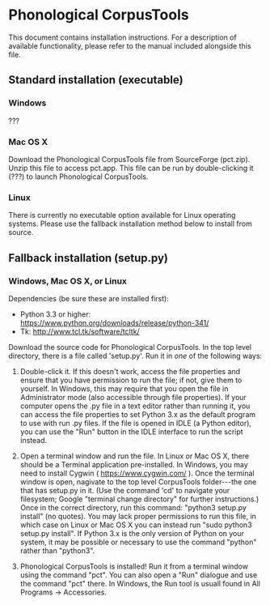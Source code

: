 Phonological CorpusTools
========================

This document contains installation instructions. For a description of available functionality, please refer to the manual included alongside this file.


## Standard installation (executable)

### Windows

???

### Mac OS X

Download the Phonological CorpusTools file from SourceForge (pct.zip). Unzip this file to access pct.app. This file can be run by double-clicking it (???) to launch Phonological CorpusTools.

### Linux

There is currently no executable option available for Linux operating systems. Please use the fallback installation method below to install from source.


## Fallback installation (setup.py)

### Windows, Mac OS X, or Linux

Dependencies (be sure these are installed first):
- Python 3.3 or higher: https://www.python.org/downloads/release/python-341/
- Tk: http://www.tcl.tk/software/tcltk/

Download the source code for Phonological CorpusTools. In the top level directory, there is a file called 'setup.py'. Run it in *one* of the following ways:

1. Double-click it. If this doesn't work, access the file properties and ensure that you have permission to run the file; if not, give them to yourself. In Windows, this may require that you open the file in Administrator mode (also accessible through file properties). If your computer opens the .py file in a text editor rather than running it, you can access the file properties to set Python 3.x as the default program to use with run .py files. If the file is opened in IDLE (a Python editor), you can use the "Run" button in the IDLE interface to run the script instead.

2. Open a terminal window and run the file. In Linux or Mac OS X, there should be a Terminal application pre-installed. In Windows, you may need to install Cygwin ( https://www.cygwin.com/ ). Once the terminal window is open, nagivate to the top level CorpusTools folder---the one that has setup.py in it. (Use the command 'cd' to navigate your filesystem; Google "terminal change directory" for further instructions.) Once in the correct directory, run this command: "python3 setup.py install" (no quotes). You may lack proper permissions to run this file, in which case on Linux or Mac OS X you can instead run "sudo python3 setup.py install". If Python 3.x is the only version of Python on your system, it may be possible or necessary to use the command "python" rather than "python3".

3. Phonological CorpusTools is installed! Run it from a terminal window using the command "pct". You can also open a "Run" dialogue and use the command "pct" there. In Windows, the Run tool is usuall found in All Programs -> Accessories.
